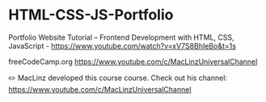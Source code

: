 # HTML-CSS-JS-Portfolio
Portfolio Website Tutorial – Frontend Development with HTML, CSS, JavaScript - https://www.youtube.com/watch?v=xV7S8BhIeBo&t=1s

freeCodeCamp.org
https://www.youtube.com/c/MacLinzUniversalChannel

✏️ MacLinz developed this course course. Check out his channel: https://www.youtube.com/c/MacLinzUniversalChannel 

